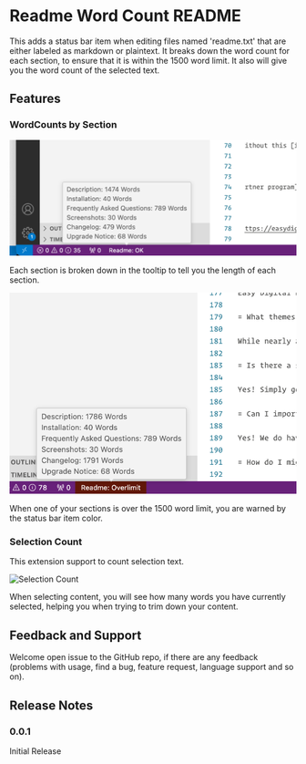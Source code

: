 # Readme Word Count README

This adds a status bar item when editing files named 'readme.txt' that are either labeled as markdown or plaintext. It breaks down the word count for each section, to ensure that it is within the 1500 word limit. It also will give you the word count of the selected text.

## Features

### WordCounts by Section

![Status Bar Item](./screenshots/okay.png)

Each section is broken down in the tooltip to tell you the length of each section.

![Overlimit](./screenshots/overlimit.png)

When one of your sections is over the 1500 word limit, you are warned by the status bar item color.

### Selection Count

This extension support to count selection text.

![Selection Count](./screenshots/add-select-word-count.png)

When selecting content, you will see how many words you have currently selected, helping you when trying to trim down your content.

## Feedback and Support

Welcome open issue to the GitHub repo, if there are any feedback (problems with usage, find a bug, feature request, language support and so on).

## Release Notes

### 0.0.1
Initial Release
